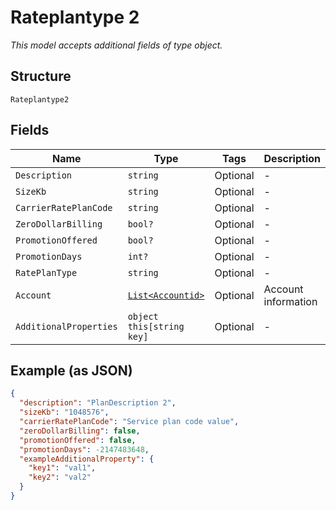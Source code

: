 
# Rateplantype 2

*This model accepts additional fields of type object.*

## Structure

`Rateplantype2`

## Fields

| Name | Type | Tags | Description |
|  --- | --- | --- | --- |
| `Description` | `string` | Optional | - |
| `SizeKb` | `string` | Optional | - |
| `CarrierRatePlanCode` | `string` | Optional | - |
| `ZeroDollarBilling` | `bool?` | Optional | - |
| `PromotionOffered` | `bool?` | Optional | - |
| `PromotionDays` | `int?` | Optional | - |
| `RatePlanType` | `string` | Optional | - |
| `Account` | [`List<Accountid>`](../../doc/models/accountid.md) | Optional | Account information |
| `AdditionalProperties` | `object this[string key]` | Optional | - |

## Example (as JSON)

```json
{
  "description": "PlanDescription 2",
  "sizeKb": "1048576",
  "carrierRatePlanCode": "Service plan code value",
  "zeroDollarBilling": false,
  "promotionOffered": false,
  "promotionDays": -2147483648,
  "exampleAdditionalProperty": {
    "key1": "val1",
    "key2": "val2"
  }
}
```

